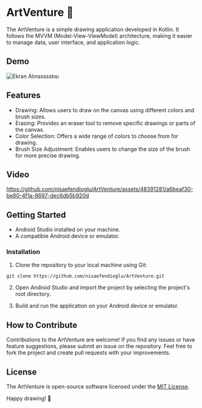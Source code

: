 # ArtVenture 🎨

The ArtVenture is a simple drawing application developed in Kotlin. It follows the MVVM (Model-View-ViewModel) architecture, making it easier to manage data, user interface, and application logic.

## Demo

![Ekran Alınssssstısı](https://github.com/nisaefendioglu/ArtVenture/assets/48391281/f3b3620a-f767-4ed5-b897-c72f3df02e24)

## Features

- Drawing: Allows users to draw on the canvas using different colors and brush sizes.
- Erasing: Provides an eraser tool to remove specific drawings or parts of the canvas.
- Color Selection: Offers a wide range of colors to choose from for drawing.
- Brush Size Adjustment: Enables users to change the size of the brush for more precise drawing.

## Video

https://github.com/nisaefendioglu/ArtVenture/assets/48391281/a6beaf30-be80-4f1a-8697-dec6db5b920d

## Getting Started

- Android Studio installed on your machine.
- A compatible Android device or emulator.

### Installation

1. Clone the repository to your local machine using Git:

```
git clone https://github.com/nisaefendioglu/ArtVenture.git
```

2. Open Android Studio and import the project by selecting the project's root directory.

3. Build and run the application on your Android device or emulator.

## How to Contribute

Contributions to the ArtVenture are welcome! If you find any issues or have feature suggestions, please submit an issue on the repository. Feel free to fork the project and create pull requests with your improvements.

## License

The ArtVenture is open-source software licensed under the [MIT License](LICENSE).

Happy drawing! 🎨
